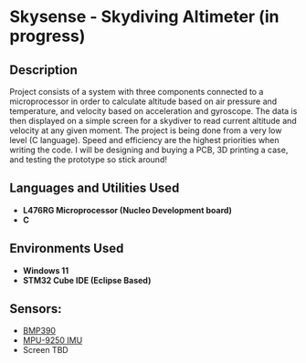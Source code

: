 <h1>Skysense - Skydiving Altimeter (in progress)</h1>


<h2>Description</h2>
Project consists of a system with three components connected to a microprocessor in order to calculate altitude based on air pressure and temperature, and velocity based on acceleration and gyroscope. The data is then displayed on a simple screen for a skydiver to read current altitude and velocity at any given moment. The project is being done from a very low level (C language). Speed and efficiency are the highest priorities when writing the code. I will be designing and buying a PCB, 3D printing a case, and testing the prototype so stick around!
<br />


<h2>Languages and Utilities Used</h2>

- <b>L476RG Microprocessor (Nucleo Development board)</b> 
- <b>C</b>

<h2>Environments Used </h2>

- <b>Windows 11</b>
- <b>STM32 Cube IDE (Eclipse Based)</b>

<h2>Sensors:</h2>

- [BMP390](https://www.bosch-sensortec.com/products/environmental-sensors/pressure-sensors/pressure-sensors-bmp390.html)
- [MPU-9250 IMU](https://invensense.tdk.com/wp-content/uploads/2015/02/PS-MPU-9250A-01-v1.1.pdf)
- Screen TBD


<!--
 ```diff
- text in red
+ text in green
! text in orange
# text in gray
@@ text in purple (and bold)@@
```
--!>
